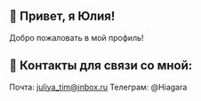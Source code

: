 ## 👋 Привет, я Юлия!
Добро пожаловать в мой профиль!

## 💬 Контакты для связи со мной:
Почта: juliya_tim@inbox.ru
Телеграм: @Hiagara


<!--
- [<img src="https://img.icons8.com/color/48/telegram-app--v1.png" width="24"> Telegram](https://t.me/hiagara)
- [<img src="https://img.icons8.com/fluency/48/email-sign.png" width="24"> Email](mailto:juliya_tim@inbox.ru)

**Utsumi1/Utsumi1** is a ✨ _special_ ✨ repository because its `README.md` (this file) appears on your GitHub profile.

Here are some ideas to get you started:

- 🔭 I’m currently working on ...
- 🌱 I’m currently learning ...
- 👯 I’m looking to collaborate on ...
- 🤔 I’m looking for help with ...
- 💬 Ask me about ...
- 📫 How to reach me: ...
- 😄 Pronouns: ...
- ⚡ Fun fact: ...
-->

